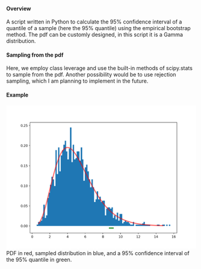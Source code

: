 #### Overview
A script written in Python to calculate the 95% confidence interval of a quantile of a sample (here the 95% quantile) using the empirical bootstrap method.
The pdf can be customly designed, in this script it is a Gamma distribution.

#### Sampling from the pdf
Here, we employ class leverage and use the built-in methods of scipy.stats to sample from the pdf.
Another possibility would be to use rejection sampling, which I am planning to implement in the future.

#### Example
![Example](/CI1.png)
PDF in red, sampled distribution in blue, and a 95% confidence interval of the 95% quantile in green.
